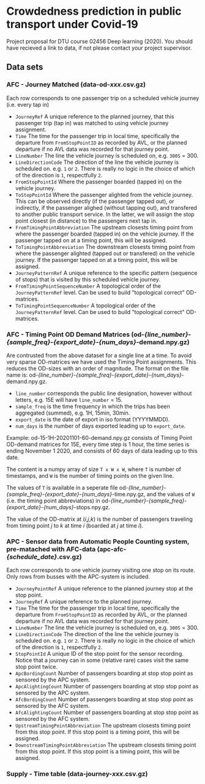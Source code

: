 # Crowdedness prediction in public transport under Covid-19

Project proposal for DTU course 02456 Deep learning (2020). You should have recieved a link to data, if not please contact your project supervisor.

## Data sets

### AFC - Journey Matched (data-od-*xxx*.csv.gz)
Each row corresponds to one passenger trip on a scheduled vehicle journey (i.e. every tap in)
- ``JourneyRef`` A unique reference to the planned journey, that this passenger trip (tap in) was matched to using vehicle journey assignment.
- ``Time`` The time for the passenger trip in local time, specifically the departure from ``FromStopPointID`` as recorded by AVL, or the planned departure if no AVL data was recorded for that journey point.
- ``LineNumber`` The line the vehicle journey is scheduled on, e.g. ``300S`` = 300.
- ``LineDirectionCode`` The direction of the line the vehicle journey is scheduled on. e.g. ``1`` or ``2``. There is really no logic in the choice of which of the direction is ``1``, respectfully ``2``.
- ``FromStopPointId`` Where the passenger boarded (tapped in) on the vehicle journey.
- ``ToStopPointId`` Where the passenger alighted from the vehicle journey. This can be observed directly (if the passenger tapped out), or indirectly, if the passenger alighed (without tapping out), and transfered to another public transport service. In the latter, we will assign the stop point closest (in distance) to the passengers next tap in.
- ``FromTimingPointAbbreviation`` The upstream closests timing point from where the passenger boarded (tapped in) on the vehicle journey. If the passenger tapped on at a timing point, this will be assigned.
- ``ToTimingPointAbbreviation`` The downstream closests timing point from where the passenger alighted (tapped out or transfered) on the vehicle journey. If the passenger tapped on at a timing point, this will be assigned.
- ``JourneyPatternRef`` A unique reference to the specific pattern (sequence of stops) that is visited by this scheduled vehicle journey.
- ``FromTimingPointSequenceNumber`` A topological order of the ``JourneyPatternRef`` level. Can be used to build "topological correct" OD-matrices.
- ``ToTimingPointSequenceNumber`` A topological order of the ``JourneyPatternRef`` level. Can be used to build "topological correct" OD-matrices.

### AFC - Timing Point OD Demand Matrices (od-*{line_number}*-*{sample_freq}*-*{export_date}*-*{num_days}*-demand.npy.gz)
Are contrusted from the above dataset for a single line at a time. To avoid very sparse OD-matrices we have used the Timing Point assignments. This reduces the OD-sizes with an order of magnitude. The format on the file name is: od-*{line_number}*-*{sample_freq}*-*{export_date}*-*{num_days}*-demand.npy.gz. 
- `line_number` corresponds the public line designation, however without letters, e.g. 15E will have `line_number` = 15. 
- `sample_freq` is the time frequency in which the trips has been aggregated (summed), e.g. 1H, 15min, 30min.
- `export_date` is the date of export in iso format (YYYYMMDD).
- `num_days` is the number of days exported leading up to `export_date`.

Example: od-15-1H-20201101-60-demand.npy.gz consists of Timing Point OD-demand matrices for 15E, every time step is 1 hour, the time series is ending November 1 2020, and consists of 60 days of data leading up to this date.

The content is a numpy array of size ``T x W x W``, where `T` is number of timestamps, and `W` is the number of timing points on the given line.

The values of ``T`` is available in a seperate file od-*{line_number}*-*{sample_freq}*-*{export_date}*-*{num_days}*-time.npy.gz, and the values of `W` (i.e. the timing point abbreviations) in od-*{line_number}*-*{sample_freq}*-*{export_date}*-*{num_days}*-stops.npy.gz.

The value of the OD-matrix at (*i*,*j*,*k*) is the number of passengers traveling from timing point *j* to *k* at time *i* (boarded at *j* at time *i*). 

### APC - Sensor data from Automatic People Counting system, pre-matached with AFC-data (apc-afc-*{schedule_date}*.csv.gz)
Each row corresponds to one vehicle journey visiting one stop on its route. Only rows from busses with the APC-system is included.

- ``JourneyPointRef`` A unique reference to the planned journey stop at the stop point.
- ``JourneyRef`` A unique reference to the planned journey.
- ``Time`` The time for the passenger trip in local time, specifically the departure from ``FromStopPointID`` as recorded by AVL, or the planned departure if no AVL data was recorded for that journey point.
- ``LineNumber`` The line the vehicle journey is scheduled on, e.g. ``300S`` = 300.
- ``LineDirectionCode`` The direction of the line the vehicle journey is scheduled on. e.g. ``1`` or ``2``. There is really no logic in the choice of which of the direction is ``1``, respectfully ``2``.
- ``StopPointId`` A unique ID of the stop point for the sensor recording. Notice that a journey can in some (relative rare) cases visit the same stop point twice.
- ``ApcBordingCount`` Number of passengers boarding at stop stop point as sensored by the APC system.
- ``ApcAlightingCount`` Number of passengers boarding at stop stop point as sensored by the APC system.
- ``AfcBordingCount`` Number of passengers boarding at stop stop point as sensored by the AFC system.
- ``AfcAlightingCount`` Number of passengers boarding at stop stop point as sensored by the AFC system.
- ``UpstreamTimingPointAbbreviation`` The upstream closests timing point from this stop point. If this stop point is a timing point, this will be assigned.
- ``DownstreamTimingPointAbbreviation`` The upstream closests timing point from this stop point. If this stop point is a timing point, this will be assigned.

### Supply - Time table (data-journey-*xxx*.csv.gz)
